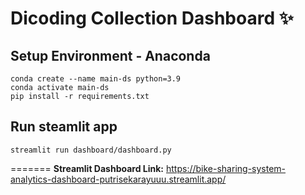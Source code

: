 # Dicoding Collection Dashboard ✨

## Setup Environment - Anaconda
```
conda create --name main-ds python=3.9
conda activate main-ds
pip install -r requirements.txt
```

## Run steamlit app
```
streamlit run dashboard/dashboard.py
```
=======
**Streamlit Dashboard Link:** https://bike-sharing-system-analytics-dashboard-putrisekarayuuu.streamlit.app/
